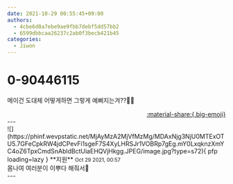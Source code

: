 ```yaml
---
date: 2021-10-29 00:55:45+09:00
authors:
  - 4cbe6d0a7ebe9ae9fbb7debf5dd57bb2
  - 6599dbbcaa26237c2ab0f3becb421b45
categories:
  - Jiwon
---
```


# 0-90446115

<div class="post-container" markdown="1">
<div class="content-container md-sidebar__scrollwrap" markdown="1">

메이건 도대체 어떻게하면 그렇게 예뻐지는겨??🤔🤔

</div>
</div>

<div style="text-align: right;" markdown="1">
<a href="https://weverse.io/fromis9/fanpost/0-90446115" style="text-align: right;">:material-share:{.big-emoji}</a>
</div>
---

<div class="comments-container md-sidebar__scrollwrap" markdown="1">
<div class="comment" markdown="1">
<div class='id-container' markdown="1">
![](https://phinf.wevpstatic.net/MjAyMzA2MjVfMzMg/MDAxNjg3NjU0MTExOTU5.7GFeCpkRW4jdCPevFi1sgeF7S4XyLHRSJr1VOBRp7gEg.mY0LxqknzXmYC4oZ6TpxCmdSnAbldBctUiaEHQVjHkgg.JPEG/image.jpg?type=s72){ pfp loading=lazy }
**<span class="artist">지원</span>** <small>Oct 29 2021, 00:57</small><br>
</div>
<div class='comment-body' markdown="1">
몸나여 여러분이 이뿌다 해줘서🥰
</div>
</div>
</div>
---
